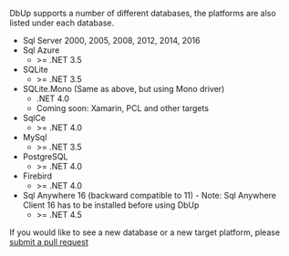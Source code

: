 DbUp supports a number of different databases, the platforms are also listed under each database.

* Sql Server 2000, 2005, 2008, 2012, 2014, 2016
* Sql Azure
    - &gt;= .NET 3.5
* SQLite
    - &gt;= .NET 3.5
* SQLite.Mono (Same as above, but using Mono driver)
    - .NET 4.0
    - Coming soon: Xamarin, PCL and other targets
* SqlCe
    - &gt;= .NET 4.0
* MySql
    - &gt;= .NET 3.5
* PostgreSQL
    - &gt;= .NET 4.0
* Firebird
    - &gt;= .NET 4.0
* Sql Anywhere 16 (backward compatible to 11) - Note: Sql Anywhere Client 16 has to be installed before using DbUp
    - &gt;= .NET 4.5

If you would like to see a new database or a new target platform, please [submit a pull request](./contributing.md)
